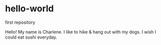 # hello-world
first repository

Hello! My name is Charlene. 
I like to hike & hang out with my dogs. 
I wish I could eat sushi everyday. 

